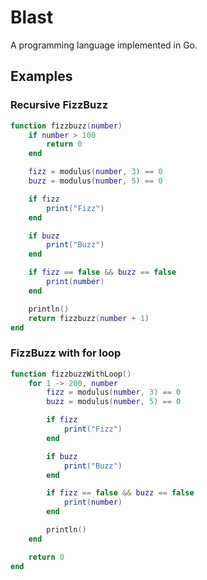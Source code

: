 # Blast
A programming language implemented in Go.

## Examples
### Recursive FizzBuzz
```lua
function fizzbuzz(number)
	if number > 100
		return 0
	end

	fizz = modulus(number, 3) == 0
	buzz = modulus(number, 5) == 0

	if fizz
		print("Fizz")
	end

	if buzz
		print("Buzz")
	end

	if fizz == false && buzz == false
		print(number)
	end

	println()
	return fizzbuzz(number + 1)
end
```

### FizzBuzz with for loop
```lua
function fizzbuzzWithLoop()
	for 1 -> 200, number
		fizz = modulus(number, 3) == 0
		buzz = modulus(number, 5) == 0

		if fizz
			print("Fizz")
		end

		if buzz
			print("Buzz")
		end

		if fizz == false && buzz == false
			print(number)
		end

		println()
	end

	return 0
end
```
